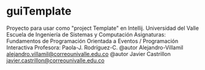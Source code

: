 # guiTemplate
Proyecto para usar como "project Template" en Intellij. 
Universidad del Valle
Escuela de Ingeniería de Sistemas y Computación
Asignaturas: Fundamentos de Programación Orientada a Eventos / Programación Interactiva
Profesora: Paola-J. Rodríguez-C.
@autor Alejandro-Villamil  alejandro.villamil@correounivalle.edu.co
@autor Javier Castrillon  javier.castrillon@correounivalle.edu.co
